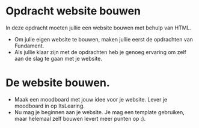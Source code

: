 # Opdracht website bouwen
In deze opdracht moeten jullie een website bouwen met behulp van HTML.
- Om julie eigen website te bouwen, maken jullie eerst de opdrachten van Fundament.
- Als jullie klaar zijn met de opdrachten heb je genoeg ervaring om zelf aan de slag te gaan met je website.

# De website bouwen.
- Maak een moodboard met jouw idee voor je website. Lever je moodboard in op ItsLearing.
- Nu mag je beginnen aan je website. Je mag een template gebruiken, maar helemaal zelf bouwen levert meer punten op :).
